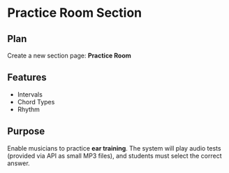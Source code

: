 # Practice Room Section

## Plan

Create a new section page: **Practice Room**

## Features

- Intervals
- Chord Types
- Rhythm

## Purpose

Enable musicians to practice **ear training**. The system will play audio tests (provided via API as small MP3 files), and students must select the correct answer.

